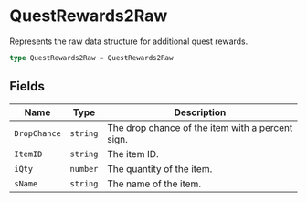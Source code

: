 # QuestRewards2Raw

Represents the raw data structure for additional quest rewards.

```typescript
type QuestRewards2Raw = QuestRewards2Raw
```

## Fields

| Name | Type | Description |
|------|------|-------------|
| `DropChance` | `string` | The drop chance of the item with a percent sign. |
| `ItemID` | `string` | The item ID. |
| `iQty` | `number` | The quantity of the item. |
| `sName` | `string` | The name of the item. |

